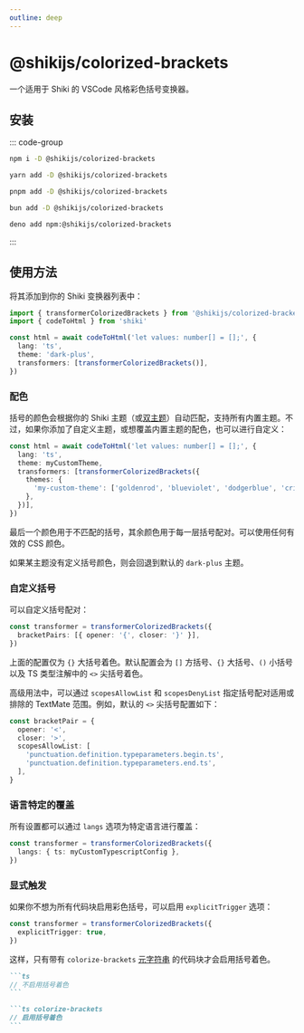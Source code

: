 ```yaml
---
outline: deep
---
```


# @shikijs/colorized-brackets

<Badges name="@shikijs/colorized-brackets" />

一个适用于 Shiki 的 VSCode 风格彩色括号变换器。

## 安装

::: code-group

```sh [npm]
npm i -D @shikijs/colorized-brackets
```

```sh [yarn]
yarn add -D @shikijs/colorized-brackets
```

```sh [pnpm]
pnpm add -D @shikijs/colorized-brackets
```

```sh [bun]
bun add -D @shikijs/colorized-brackets
```

```sh [deno]
deno add npm:@shikijs/colorized-brackets
```

:::

## 使用方法

将其添加到你的 Shiki 变换器列表中：

```ts colorize-brackets
import { transformerColorizedBrackets } from '@shikijs/colorized-brackets'
import { codeToHtml } from 'shiki'

const html = await codeToHtml('let values: number[] = [];', {
  lang: 'ts',
  theme: 'dark-plus',
  transformers: [transformerColorizedBrackets()],
})
```

### 配色

括号的颜色会根据你的 Shiki 主题（或[双主题](https://shiki.style/guide/dual-themes)）自动匹配，支持所有内置主题。不过，如果你添加了自定义主题，或想覆盖内置主题的配色，也可以进行自定义：

```ts colorize-brackets
const html = await codeToHtml('let values: number[] = [];', {
  lang: 'ts',
  theme: myCustomTheme,
  transformers: [transformerColorizedBrackets({
    themes: {
      'my-custom-theme': ['goldenrod', 'blueviolet', 'dodgerblue', 'crimson'],
    },
  })],
})
```

最后一个颜色用于不匹配的括号，其余颜色用于每一层括号配对。可以使用任何有效的 CSS 颜色。

如果某主题没有定义括号颜色，则会回退到默认的 `dark-plus` 主题。

### 自定义括号

可以自定义括号配对：

```ts colorize-brackets
const transformer = transformerColorizedBrackets({
  bracketPairs: [{ opener: '{', closer: '}' }],
})
```

上面的配置仅为 `{}` 大括号着色。默认配置会为 `[]` 方括号、`{}` 大括号、`()` 小括号以及 TS 类型注解中的 `<>` 尖括号着色。

高级用法中，可以通过 `scopesAllowList` 和 `scopesDenyList` 指定括号配对适用或排除的 TextMate 范围。例如，默认的 `<>` 尖括号配置如下：

```ts colorize-brackets
const bracketPair = {
  opener: '<',
  closer: '>',
  scopesAllowList: [
    'punctuation.definition.typeparameters.begin.ts',
    'punctuation.definition.typeparameters.end.ts',
  ],
}
```

### 语言特定的覆盖

所有设置都可以通过 `langs` 选项为特定语言进行覆盖：

```ts colorize-brackets
const transformer = transformerColorizedBrackets({
  langs: { ts: myCustomTypescriptConfig },
})
```

### 显式触发

如果你不想为所有代码块启用彩色括号，可以启用 `explicitTrigger` 选项：

```ts colorize-brackets
const transformer = transformerColorizedBrackets({
  explicitTrigger: true,
})
```

这样，只有带有 `colorize-brackets` [元字符串](/guide/transformers#meta) 的代码块才会启用括号着色。

````md
```ts
// 不启用括号着色
```

```ts colorize-brackets
// 启用括号着色
```
````
